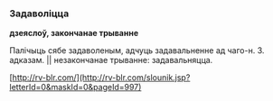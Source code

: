 ### Задаволіцца
**дзеяслоў, закончанае трыванне**

Палічыць сябе задаволеным, адчуць задавальненне ад чаго-н. З. адказам. || незакончанае трыванне: задавальняцца.

<a rel="author">[http://rv-blr.com/](http://rv-blr.com/slounik.jsp?letterId=0&maskId=0&pageId=997)</a>
